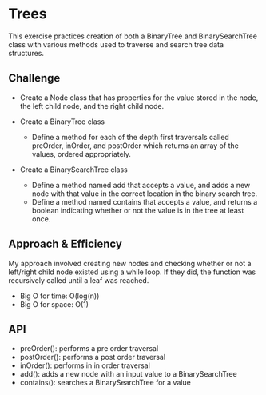 # Trees
This exercise practices creation of both a BinaryTree and BinarySearchTree class with various methods used to traverse and search tree data structures.

## Challenge
- Create a Node class that has properties for the value stored in the node, the left child node, and the right child node.

- Create a BinaryTree class
    - Define a method for each of the depth first traversals called preOrder, inOrder, and postOrder which returns an array of the values, ordered appropriately.

- Create a BinarySearchTree class
    - Define a method named add that accepts a value, and adds a new node with that value in the correct location in the binary search tree.
    - Define a method named contains that accepts a value, and returns a boolean indicating whether or not the value is in the tree at least once.

## Approach & Efficiency
My approach involved creating new nodes and checking whether or not a left/right child node existed using a while loop. If they did, the function was recursively called until a leaf was reached. 
- Big O for time: O(log(n))
- Big O for space: O(1)

## API
- preOrder(): performs a pre order traversal
- postOrder(): performs a post order traversal
- inOrder(): performs in in order traversal
- add(): adds a new node with an input value to a BinarySearchTree
- contains(): searches a BinarySearchTree for a value